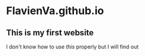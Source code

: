 # FlavienVa.github.io

## This is my first website 
I don't know how to use *this* properly but I will find out 
